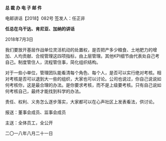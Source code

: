 **总 裁 办 电 子 邮 件**

 

电邮讲话【2018】082号           签发人：任正非

**任总在乌干达、肯尼亚、加纳的讲话**

2018年7月3日

我们要放开基层作战单位灵活机动的处置权，是否把产多少粮食、土地肥力的增加、人均贡献、合规管理这四项指标，由上层管理。其他KPI细节由代表处自己考自己。制度管住人，流程管住事，简化组织结构。

对于一些小单位，管理团队能看清每个角色、每个人，是否可以实行绝对考核。相对考核是否可以退到大一些的组织，大家也可以讨论。公司也说过，你自己说说如何考核你，这是最合理的办法。是你要求考核，而不是上级要考核。只有自己说如何考核自己，最终才能找到科学的办法。

责任、权利、义务怎么逐步落实，大家都可以在心声社区上发表看法，供讨论。

 







报送：董事会成员、监事会成员

主送：全体员工，全公开

二〇一八年八月二十一日